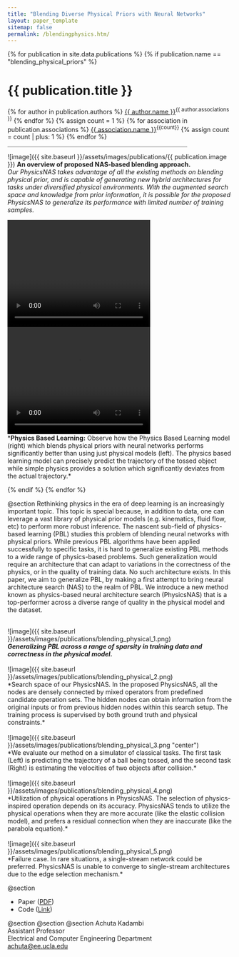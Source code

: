 ```yaml
---
title: "Blending Diverse Physical Priors with Neural Networks"
layout: paper_template
sitemap: false
permalink: /blendingphysics.htm/
---
```


{% for publication in site.data.publications %}
{% if publication.name == "blending_physical_priors" %}

# {{ publication.title }}
{% for author in publication.authors %} [{{ author.name }}]({{author.link}})<sup>{{ author.associations }}</sup>
{% endfor %}
{% assign count = 1 %}
{% for association in publication.associations %} [{{ association.name }}]({{association.link}})<sup>{{count}}</sup> {% assign count = count | plus: 1 %}
{% endfor %}

<hr class="center" style="width: 80%; color: grey; height: 0.2px; background-color:grey;"/>

![image]({{ site.baseurl }}/assets/images/publications/{{ publication.image }})
<b>An overview of proposed NAS-based blending approach.</b>
<br>
*Our PhysicsNAS takes advantage of all the existing methods on blending physical prior, and is capable of generating new hybrid architectures for tasks under diversified physical environments. With the augmented search space and knowledge from prior information, it is possible for the proposed PhysicsNAS to generalize its performance with limited number of training samples.*
<br>

  <video width="320" height="240" controls="">
    <source src="{{ site.baseurl }}\assets\images\publication\blending_physical_video_1.mp4" type="video/mp4">
  Your browser does not support the video tag.
  </video>
  <video width="320" height="240" controls="">
    <source src="{{ site.baseurl }}\assets\images\publication\blending_physical_video_2.mp4" type="video/mp4">
  Your browser does not support the video tag.
  </video>

<br>
*<b>Physics Based Learning:</b> Observe how the Physics Based Learning model (right) which blends physical priors with neural networks performs significantly better than using just physical models (left). The physics based learning model can precisely predict the trajectory of the tossed object while simple physics provides a solution which significantly deviates from the actual trajectory.*
<br>

{% endif %}
{% endfor %}

<!--

  1 Abstract
  2 Files
  3 Citations
  4 Press
  5 Contact
  6 FAQ
  7 Media

-->

@section
Rethinking physics in the era of deep learning is an increasingly important topic. This topic is special because, in addition to data, one can leverage a vast library of physical prior models (e.g. kinematics, fluid flow, etc) to perform more robust inference. The nascent sub-field of physics-based learning (PBL) studies this problem of blending neural networks with physical priors. While previous PBL algorithms have been applied successfully to specific tasks, it is hard to generalize existing PBL methods to a wide range of physics-based problems. Such generalization would require an architecture that can adapt to variations in the correctness of the physics, or in the quality of training data. No such architecture exists. In this paper, we aim to generalize PBL, by making a first attempt to bring neural architecture search (NAS) to the realm of PBL. We introduce a new method known as physics-based neural architecture search (PhysicsNAS) that is a top-performer across a diverse range of quality in the physical model and the dataset.
<div style="width:100%"></div><br>
![image]({{ site.baseurl }}/assets/images/publications/blending_physical_1.png)
<br>
<b><i>Generalizing PBL across a range of sparsity in training data and correctness in the physical model.</i></b>
<div style="width:100%"></div><br>
![image]({{ site.baseurl }}/assets/images/publications/blending_physical_2.png)
<br>
*Search space of our PhysicsNAS. In the proposed PhysicsNAS, all the nodes are densely connected by mixed operators from predefined candidate operation sets. The hidden nodes can obtain information from the original inputs or from previous hidden nodes within this search setup. The training process is supervised by both ground truth and physical constraints.*
<div style="width:100%"></div><br>
![image]({{ site.baseurl }}/assets/images/publications/blending_physical_3.png "center")
<br>
*We evaluate our method on a simulator of classical tasks. The first task (Left) is predicting the trajectory of a ball being tossed, and the second task (Right) is estimating the velocities of two objects after collision.*
<div style="width:100%"></div><br>
![image]({{ site.baseurl }}/assets/images/publications/blending_physical_4.png)
<br>
*Utilization of physical operations in PhysicsNAS. The selection of physics-inspired operation depends on its accuracy. PhysicsNAS tends to utilize the physical operations when they are more accurate (like the elastic collision model), and prefers a residual connection when they are inaccurate (like the parabola equation).*
<div style="width:100%"></div><br>
![image]({{ site.baseurl }}/assets/images/publications/blending_physical_5.png)
<br>
*Failure case. In rare situations, a single-stream network could be preferred. PhysicsNAS is unable to converge to single-stream architectures due to the edge selection mechanism.*

@section
- Paper ([PDF](https://arxiv.org/pdf/1910.00201.pdf))
- Code ([Link](https://github.com/physicslearning/PhysicsNAS))

@section
@section
@section
Achuta Kadambi <br>
Assistant Professor <br>
Electrical and Computer Engineering Department <br>
achuta@ee.ucla.edu
